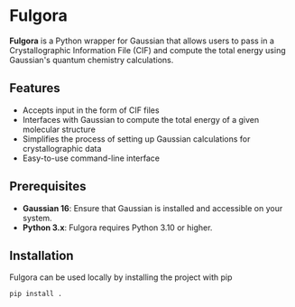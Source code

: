 # Fulgora

**Fulgora** is a Python wrapper for Gaussian that allows users to pass in a Crystallographic Information File (CIF) and compute the total energy using Gaussian's quantum chemistry calculations.

## Features

- Accepts input in the form of CIF files
- Interfaces with Gaussian to compute the total energy of a given molecular structure
- Simplifies the process of setting up Gaussian calculations for crystallographic data
- Easy-to-use command-line interface

## Prerequisites

- **Gaussian 16**: Ensure that Gaussian is installed and accessible on your system.
- **Python 3.x**: Fulgora requires Python 3.10 or higher.

## Installation 

Fulgora can be used locally by installing the project with pip

    pip install .
